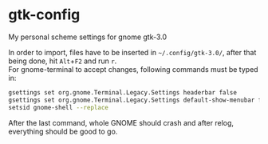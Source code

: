 # gtk-config
My personal scheme settings for gnome gtk-3.0    

In order to import, files have to be inserted in `~/.config/gtk-3.0/`, after that being done, hit `Alt`+`F2` and run `r`.  
For gnome-terminal to accept changes, following commands must be typed in:  
```bash
gsettings set org.gnome.Terminal.Legacy.Settings headerbar false  
gsettings set org.gnome.Terminal.Legacy.Settings default-show-menubar false  
setsid gnome-shell --replace  
```
After the last command, whole GNOME should crash and after relog, everything should be good to go.

